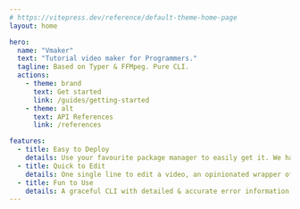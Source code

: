 ```yaml
---
# https://vitepress.dev/reference/default-theme-home-page
layout: home

hero:
  name: "Vmaker"
  text: "Tutorial video maker for Programmers."
  tagline: Based on Typer & FFMpeg. Pure CLI.
  actions:
    - theme: brand
      text: Get started
      link: /guides/getting-started
    - theme: alt
      text: API References
      link: /references

features:
  - title: Easy to Deploy
    details: Use your favourite package manager to easily get it. We have also provided an executable version.
  - title: Quick to Edit
    details: One single line to edit a video, an opinionated wrapper of FFMpeg for programmers.
  - title: Fun to Use
    details: A graceful CLI with detailed & accurate error information with the help of Typer.
---
```


